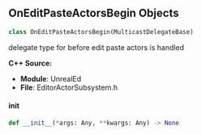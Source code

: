 ## OnEditPasteActorsBegin Objects

```python
class OnEditPasteActorsBegin(MulticastDelegateBase)
```

delegate type for before edit paste actors is handled

**C++ Source:**

- **Module**: UnrealEd
- **File**: EditorActorSubsystem.h

<a id="unreal.OnEditPasteActorsBegin.__init__"></a>

#### __init__

```python
def __init__(*args: Any, **kwargs: Any) -> None
```

<a id="unreal.OnEditPasteActorsEnd"></a>